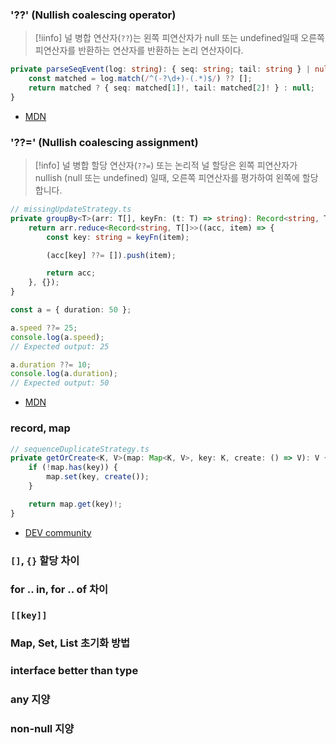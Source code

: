 
### '??' (Nullish coalescing operator)
>[!iinfo] 
>널 병합 연산자(`??`)는 왼쪽 피연산자가 null 또는 undefined일때 오른쪽 피연산자를 반환하는 연산자를 반환하는 논리 연산자이다.


```typescript 
private parseSeqEvent(log: string): { seq: string; tail: string } | null {
	const matched = log.match(/^(-?\d+)-(.*)$/) ?? [];
	return matched ? { seq: matched[1]!, tail: matched[2]! } : null;
}
```
- [MDN](https://developer.mozilla.org/ko/docs/Web/JavaScript/Reference/Operators/Nullish_coalescing)

### '??=' (Nullish coalescing assignment)

>[!info]
>널 병합 할당 연산자(`??=`) 또는 논리적 널 할당은 왼쪽 피연산자가 nullish (null 또는 undefined) 일때, 오른쪽 피연산자를 평가하여 왼쪽에 할당합니다. 

```typescript 
// missingUpdateStrategy.ts
private groupBy<T>(arr: T[], keyFn: (t: T) => string): Record<string, T[]> {
	return arr.reduce<Record<string, T[]>>((acc, item) => {
		const key: string = keyFn(item);

		(acc[key] ??= []).push(item);

		return acc;
	}, {});
}
```

```typescript
const a = { duration: 50 };

a.speed ??= 25;
console.log(a.speed);
// Expected output: 25

a.duration ??= 10;
console.log(a.duration);
// Expected output: 50

```
- [MDN](https://developer.mozilla.org/ko/docs/Web/JavaScript/Reference/Operators/Nullish_coalescing_assignment)


### record, map 

```typescript 
// sequenceDuplicateStrategy.ts
private getOrCreate<K, V>(map: Map<K, V>, key: K, create: () => V): V {
	if (!map.has(key)) {
		map.set(key, create());
	}

	return map.get(key)!;
}
```
- [DEV community](https://dev.to/lea_abraham_7a0232a6cd616/typescript-record-vs-map-whats-the-difference-and-when-to-use-each-50oj)

### `[]`, `{}` 할당 차이 

### for .. in, for .. of 차이

### `[[key]]`


### Map, Set, List 초기화 방법 

### interface better than type

### any 지양 

### non-null 지양
